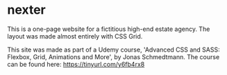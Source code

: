 # nexter

This is a one-page website for a fictitious high-end estate agency.  The layout was made almost entirely with CSS Grid.  

This site was made as part of a Udemy course, 'Advanced CSS and SASS: Flexbox, Grid, Animations and More', by Jonas Schmedtmann.  The course can be found here:  https://tinyurl.com/y6fb4rx8 
